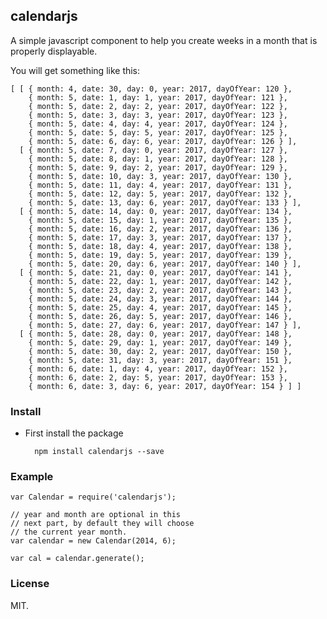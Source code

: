 ## calendarjs

A simple javascript component to help you create weeks in a month
that is properly displayable.

You will get something like this:
```
[ [ { month: 4, date: 30, day: 0, year: 2017, dayOfYear: 120 },
    { month: 5, date: 1, day: 1, year: 2017, dayOfYear: 121 },
    { month: 5, date: 2, day: 2, year: 2017, dayOfYear: 122 },
    { month: 5, date: 3, day: 3, year: 2017, dayOfYear: 123 },
    { month: 5, date: 4, day: 4, year: 2017, dayOfYear: 124 },
    { month: 5, date: 5, day: 5, year: 2017, dayOfYear: 125 },
    { month: 5, date: 6, day: 6, year: 2017, dayOfYear: 126 } ],
  [ { month: 5, date: 7, day: 0, year: 2017, dayOfYear: 127 },
    { month: 5, date: 8, day: 1, year: 2017, dayOfYear: 128 },
    { month: 5, date: 9, day: 2, year: 2017, dayOfYear: 129 },
    { month: 5, date: 10, day: 3, year: 2017, dayOfYear: 130 },
    { month: 5, date: 11, day: 4, year: 2017, dayOfYear: 131 },
    { month: 5, date: 12, day: 5, year: 2017, dayOfYear: 132 },
    { month: 5, date: 13, day: 6, year: 2017, dayOfYear: 133 } ],
  [ { month: 5, date: 14, day: 0, year: 2017, dayOfYear: 134 },
    { month: 5, date: 15, day: 1, year: 2017, dayOfYear: 135 },
    { month: 5, date: 16, day: 2, year: 2017, dayOfYear: 136 },
    { month: 5, date: 17, day: 3, year: 2017, dayOfYear: 137 },
    { month: 5, date: 18, day: 4, year: 2017, dayOfYear: 138 },
    { month: 5, date: 19, day: 5, year: 2017, dayOfYear: 139 },
    { month: 5, date: 20, day: 6, year: 2017, dayOfYear: 140 } ],
  [ { month: 5, date: 21, day: 0, year: 2017, dayOfYear: 141 },
    { month: 5, date: 22, day: 1, year: 2017, dayOfYear: 142 },
    { month: 5, date: 23, day: 2, year: 2017, dayOfYear: 143 },
    { month: 5, date: 24, day: 3, year: 2017, dayOfYear: 144 },
    { month: 5, date: 25, day: 4, year: 2017, dayOfYear: 145 },
    { month: 5, date: 26, day: 5, year: 2017, dayOfYear: 146 },
    { month: 5, date: 27, day: 6, year: 2017, dayOfYear: 147 } ],
  [ { month: 5, date: 28, day: 0, year: 2017, dayOfYear: 148 },
    { month: 5, date: 29, day: 1, year: 2017, dayOfYear: 149 },
    { month: 5, date: 30, day: 2, year: 2017, dayOfYear: 150 },
    { month: 5, date: 31, day: 3, year: 2017, dayOfYear: 151 },
    { month: 6, date: 1, day: 4, year: 2017, dayOfYear: 152 },
    { month: 6, date: 2, day: 5, year: 2017, dayOfYear: 153 },
    { month: 6, date: 3, day: 6, year: 2017, dayOfYear: 154 } ] ]
```
### Install

* First install the package

        npm install calendarjs --save

### Example

    var Calendar = require('calendarjs');

    // year and month are optional in this
    // next part, by default they will choose
    // the current year month.
    var calendar = new Calendar(2014, 6);

    var cal = calendar.generate();

### License

MIT.
